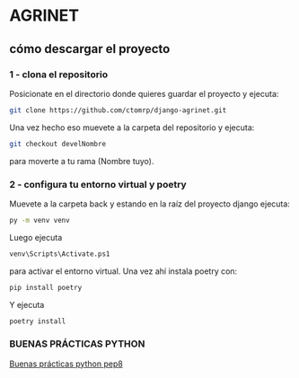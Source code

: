 # AGRINET

## cómo descargar el proyecto

### 1 - clona el repositorio
Posicionate en el directorio donde quieres guardar el proyecto y ejecuta:
```bash
git clone https://github.com/ctomrp/django-agrinet.git
```
Una vez hecho eso muevete a la carpeta del repositorio y ejecuta:
```bash
git checkout develNombre
```
para moverte a tu rama (Nombre tuyo).
### 2 - configura tu entorno virtual y poetry
Muevete a la carpeta back y estando en la raíz del proyecto django ejecuta:
```bash
py -m venv venv
```
Luego ejecuta 
```bash
venv\Scripts\Activate.ps1
```
para activar el entorno virtual.
Una vez ahí instala poetry con:
```bash
pip install poetry
```
Y ejecuta 
```bash
poetry install
```

### BUENAS PRÁCTICAS PYTHON

[Buenas prácticas python pep8](https://ellibrodepython.com/python-pep8)